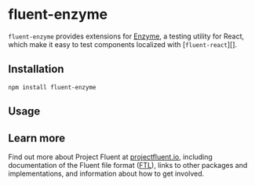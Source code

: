 # fluent-enzyme

`fluent-enzyme` provides extensions for [Enzyme][], a testing utility for
React, which make it easy to test components localized with [`fluent-react`][].

[Enzyme]: http://airbnb.io/enzyme/
[fluent-react]: https://github.com/projectfluent/fluent.js/tree/master/fluent-react


## Installation

    npm install fluent-enzyme


## Usage


## Learn more

Find out more about Project Fluent at [projectfluent.io][], including
documentation of the Fluent file format ([FTL][]), links to other packages and
implementations, and information about how to get involved.

[projectfluent.io]: http://projectfluent.io
[FTL]: http://projectfluent.io/fluent/guide/

